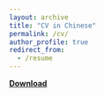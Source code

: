 ```yaml
---
layout: archive
title: "CV in Chinese"
permalink: /cv/
author_profile: true
redirect_from:
  - /resume
---
```


[**Download**](http://zh9314.github.io/files/cv/cv2022.pdf)
